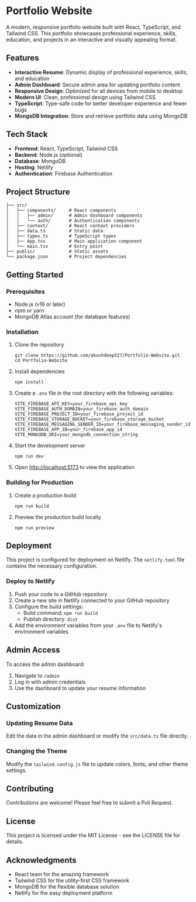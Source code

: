 # Portfolio Website

A modern, responsive portfolio website built with React, TypeScript, and Tailwind CSS. This portfolio showcases professional experience, skills, education, and projects in an interactive and visually appealing format.

## Features

- **Interactive Resume**: Dynamic display of professional experience, skills, and education
- **Admin Dashboard**: Secure admin area for updating portfolio content
- **Responsive Design**: Optimized for all devices from mobile to desktop
- **Modern UI**: Clean, professional design using Tailwind CSS
- **TypeScript**: Type-safe code for better developer experience and fewer bugs
- **MongoDB Integration**: Store and retrieve portfolio data using MongoDB

## Tech Stack

- **Frontend**: React, TypeScript, Tailwind CSS
- **Backend**: Node.js (optional)
- **Database**: MongoDB
- **Hosting**: Netlify
- **Authentication**: Firebase Authentication

## Project Structure

```
├── src/
│   ├── components/     # React components
│   │   ├── admin/      # Admin dashboard components
│   │   └── auth/       # Authentication components
│   ├── context/        # React context providers
│   ├── data.ts         # Static data
│   ├── types.ts        # TypeScript types
│   ├── App.tsx         # Main application component
│   └── main.tsx        # Entry point
├── public/             # Static assets
└── package.json        # Project dependencies
```

## Getting Started

### Prerequisites

- Node.js (v16 or later)
- npm or yarn
- MongoDB Atlas account (for database features)

### Installation

1. Clone the repository
   ```
   git clone https://github.com/akashdeep527/Portfolio-Website.git
   cd Portfolio-Website
   ```

2. Install dependencies
   ```
   npm install
   ```

3. Create a `.env` file in the root directory with the following variables:
   ```
   VITE_FIREBASE_API_KEY=your_firebase_api_key
   VITE_FIREBASE_AUTH_DOMAIN=your_firebase_auth_domain
   VITE_FIREBASE_PROJECT_ID=your_firebase_project_id
   VITE_FIREBASE_STORAGE_BUCKET=your_firebase_storage_bucket
   VITE_FIREBASE_MESSAGING_SENDER_ID=your_firebase_messaging_sender_id
   VITE_FIREBASE_APP_ID=your_firebase_app_id
   VITE_MONGODB_URI=your_mongodb_connection_string
   ```

4. Start the development server
   ```
   npm run dev
   ```

5. Open [http://localhost:5173](http://localhost:5173) to view the application

### Building for Production

1. Create a production build
   ```
   npm run build
   ```

2. Preview the production build locally
   ```
   npm run preview
   ```

## Deployment

This project is configured for deployment on Netlify. The `netlify.toml` file contains the necessary configuration.

### Deploy to Netlify

1. Push your code to a GitHub repository
2. Create a new site in Netlify connected to your GitHub repository
3. Configure the build settings:
   - Build command: `npm run build`
   - Publish directory: `dist`
4. Add the environment variables from your `.env` file to Netlify's environment variables

## Admin Access

To access the admin dashboard:

1. Navigate to `/admin`
2. Log in with admin credentials
3. Use the dashboard to update your resume information

## Customization

### Updating Resume Data

Edit the data in the admin dashboard or modify the `src/data.ts` file directly.

### Changing the Theme

Modify the `tailwind.config.js` file to update colors, fonts, and other theme settings.

## Contributing

Contributions are welcome! Please feel free to submit a Pull Request.

## License

This project is licensed under the MIT License - see the LICENSE file for details.

## Acknowledgments

- React team for the amazing framework
- Tailwind CSS for the utility-first CSS framework
- MongoDB for the flexible database solution
- Netlify for the easy deployment platform 